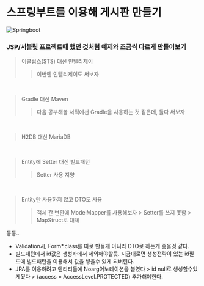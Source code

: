 # 스프링부트를 이용해 게시판 만들기

![Springboot](https://user-images.githubusercontent.com/112804301/197654563-a3eedff2-68ea-4041-ae26-04c9c6953222.PNG)


### JSP/서블릿 프로젝트때 했던 것처럼 예제와 조금씩 다르게 만들어보기
> 이클립스(STS) 대신 인텔리제이
> > 이번엔 인텔리제이도 써보자

<br/>

> Gradle 대신 Maven
> > 다음 공부해볼 서적에선 Gradle을 사용하는 것 같은데, 둘다 써보자

<br/>

> H2DB 대신 MariaDB

<br/>

> Entity에 Setter 대신 빌드패턴
> > Setter 사용 지양

<br/>

> Entity만 사용하지 않고 DTO도 사용
> > 객체 간 변환에 ModelMapper를 사용해보자 > Setter를 쓰지 못함 > MapStruct로 대체

등등..

+ Validation시, Form*.class를 따로 만들게 아니라 DTO로 하는게 좋을것 같다.
+ 빌드패턴에서 id값은 생성자에서 제외해야할듯. 지금대로면 생성전략이 있는 id필드에 빌드패턴을 이용해서 값을 넣을수 있게 되버린다.
+ JPA를 이용하려고 엔티티들에 Noarg어노테이션을 붙였다 > id null로 생성할수있게됬다 > (access = AccessLevel.PROTECTED) 추가해야한다.
